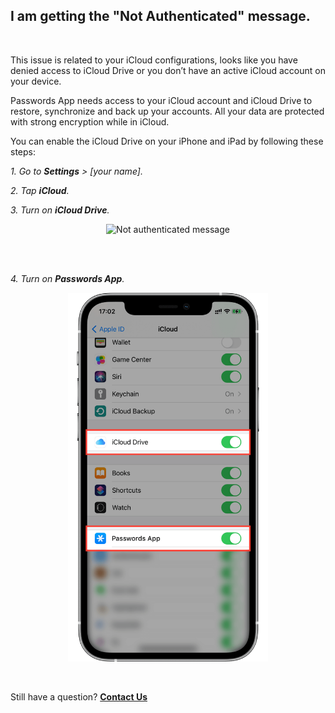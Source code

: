 <!-- 
---
title: I am getting the "Not Authenticated" message.
--- 
-->

## **I am getting the "Not Authenticated" message.**

<br />

This issue is related to your iCloud configurations, looks like you have denied access to iCloud Drive or you don’t have an active iCloud account on your device. 

Passwords App needs access to your iCloud account and iCloud Drive to restore, synchronize and back up your accounts. All your data are protected with strong encryption while in iCloud.

You can enable the iCloud Drive on your iPhone and iPad by following these steps:

*1. Go to **Settings** > [your name].*

*2. Tap **iCloud**.*

*3. Turn on **iCloud Drive**.*


<p align="center">
<img src="../assets/008_1.png" style="width:320px;" alt="Not authenticated message"/>
</p>

<br />
<br />

*4. Turn on **Passwords App**.*

<p align="center">
<img src="../assets/008_2.png" style="width:320px;" alt="authenticated image"/>
</p>

<br />

Still have a question?
[**Contact Us**](passwords://contact?subject=I%20am%20getting%20the%20%22Not%20Authenticated%22%20message.)